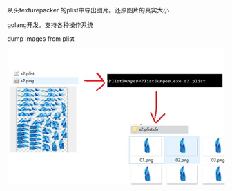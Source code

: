 从头texturepacker 的plist中导出图片。还原图片的真实大小

golang开发。支持各种操作系统

dump images from plist

![preview][]

[preview]: preview.jpg
